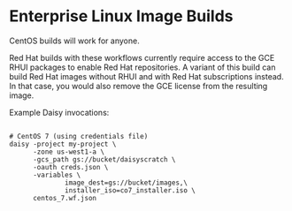 # Enterprise Linux Image Builds

CentOS builds will work for anyone.

Red Hat builds with these workflows currently require access to the GCE RHUI
packages to enable Red Hat repositories. A variant of this build can build Red
Hat images without RHUI and with Red Hat subscriptions instead. In that case,
you would also remove the GCE license from the resulting image.

Example Daisy invocations:
```shell

# CentOS 7 (using credentials file)
daisy -project my-project \
      -zone us-west1-a \
      -gcs_path gs://bucket/daisyscratch \
      -oauth creds.json \
      -variables \
              image_dest=gs://bucket/images,\
              installer_iso=co7_installer.iso \
      centos_7.wf.json
```
